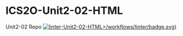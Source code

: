 # ICS2O-Unit2-02-HTML
Unit2-02 Repo
[![linter](https://github.com/<JadonXia>/<ICS2)-Unit2-02-HTML>/workflows/linter/badge.svg)](https://github.com/marketplace/actions/super-linter)
